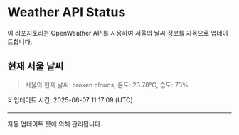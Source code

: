 
# Weather API Status

이 리포지토리는 OpenWeather API를 사용하여 서울의 날씨 정보를 자동으로 업데이트합니다.

## 현재 서울 날씨
> 서울의 현재 날씨: broken clouds, 온도: 23.78°C, 습도: 73%

⏳ 업데이트 시간: 2025-06-07 11:17:09 (UTC)

---
자동 업데이트 봇에 의해 관리됩니다.
